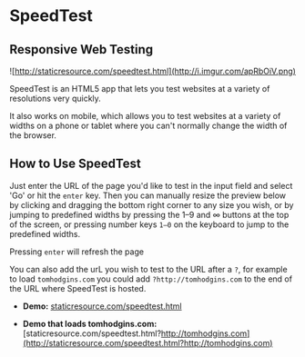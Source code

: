 # SpeedTest
## Responsive Web Testing

![http://staticresource.com/speedtest.html](http://i.imgur.com/apRbOiV.png)

SpeedTest is an HTML5 app that lets you test websites at a variety of resolutions very quickly.

It also works on mobile, which allows you to test websites at a variety of widths on a phone or tablet where you can't normally change the width of the browser.

## How to Use SpeedTest

Just enter the URL of the page you'd like to test in the input field and select 'Go' or hit the `enter` key. Then you can manually resize the preview below by clicking and dragging the bottom right corner to any size you wish, or by jumping to predefined widths by pressing the 1–9 and ∞ buttons at the top of the screen, or pressing number keys `1–0` on the keyboard to jump to the predefined widths.

Pressing `enter` will refresh the page

You can also add the urL you wish to test to the URL after a `?`, for example to load `tomhodgins.com` you could add `?http://tomhodgins.com` to the end of the URL where SpeedTest is hosted.

- **Demo:** [staticresource.com/speedtest.html](http://staticresource.com/speedtest.html)

- **Demo that loads tomhodgins.com:** [staticresource.com/speedtest.html?http://tomhodgins.com](http://staticresource.com/speedtest.html?http://tomhodgins.com)
